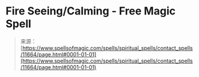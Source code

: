 <!--yml
category: 未分类
date: 2024-06-12 18:49:04
-->

# Fire Seeing/Calming - Free Magic Spell

> 来源：[https://www.spellsofmagic.com/spells/spiritual_spells/contact_spells/11664/page.html#0001-01-01](https://www.spellsofmagic.com/spells/spiritual_spells/contact_spells/11664/page.html#0001-01-01)